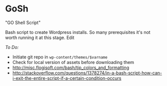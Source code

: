 # GoSh
"GO Shell Script"

Bash script to create Wordpress installs.
So many prerequisites it's not worth running it at this stage. Edit

*To Do:*
- Initiate git repo in `wp-content/themes/$varname`
- Check for local version of assets before downloading them
- http://misc.flogisoft.com/bash/tip_colors_and_formatting
- http://stackoverflow.com/questions/1378274/in-a-bash-script-how-can-i-exit-the-entire-script-if-a-certain-condition-occurs